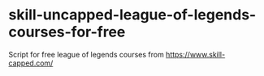 # skill-uncapped-league-of-legends-courses-for-free
Script for free league of legends courses from https://www.skill-capped.com/
